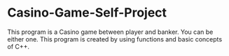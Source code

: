 # Casino-Game-Self-Project
This program is a Casino game between player and banker. You can be either one.
This program is created by using functions and basic concepts of C++.
